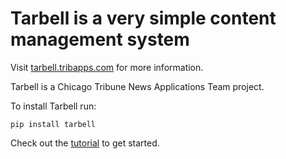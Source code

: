 # Tarbell is a very simple content management system

Visit [tarbell.tribapps.com](http://tarbell.tribapps.com) for more information.

Tarbell is a Chicago Tribune News Applications Team project.

To install Tarbell run:

    pip install tarbell

Check out the [tutorial](http://tarbell.readthedocs.org/en/latest/tutorial.html) to get started.
